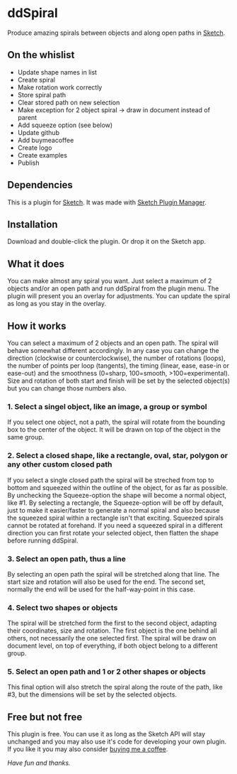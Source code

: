 # ddSpiral
Produce amazing spirals between objects and along open paths in [Sketch](https:www.sketch.com).

## On the  whislist
- Update shape names in list
- Create spiral
- Make rotation work correctly
- Store spiral path
- Clear stored path on new selection
- Make exception for 2 object spiral -> draw in document instead of parent
- Add squeeze option (see below)
- Update github
- Add buymeacoffee
- Create logo
- Create examples
- Publish

## Dependencies
This is a plugin for [Sketch](https://www.sketch.com).
It was made with [Sketch Plugin Manager](https://github.com/skpm/skpm).

## Installation
Download and double-click the plugin. Or drop it on the Sketch app.

## What it does
You can make almost any spiral you want. Just select a maximum of 2 objects and/or an open path and run ddSpiral from the plugin menu. The plugin will present you an overlay for adjustments. You can update the spiral as long as you stay in the overlay.

## How it works
You can select a maximum of 2 objects and an open path. The spiral will behave somewhat different accordingly. In any case you can change the direction (clockwise or counterclockwise), the number of rotations (loops), the number of points per loop (tangents), the timing (linear, ease, ease-in or ease-out) and the smoothness (0=sharp, 100=smooth, >100=experimental). Size and rotation of both start and finish will be set by the selected object(s) but you can change those numbers also.

### 1. Select a singel object, like an image, a group or symbol
If you select one object, not a path, the spiral will rotate from the bounding box to the center of the object. It will be drawn on top of the object in the same group.

### 2. Select a closed shape, like a rectangle, oval, star, polygon or any other custom closed path
If you select a single closed path the spiral will be streched from top to bottom and squeezed within the outline of the object, for as far as possible. By unchecking the Squeeze-option the shape will become a normal object, like #1. By selecting a rectangle, the Squeeze-option will be off by default, just to make it easier/faster to generate a normal spiral and also because the squeezed spiral within a rectangle isn't that exciting. Squeezed spirals cannot be rotated at forehand. If you need a squeezed spiral in a different direction you can first rotate your selected object, then flatten the shape before running ddSpiral.

### 3. Select an open path, thus a line
By selecting an open path the spiral will be stretched along that line. The start size and rotation will also be used for the end. The second set, normally the end will be used for the half-way-point in this case.

### 4. Select two shapes or objects
The spiral will be stretched form the first to the second object, adapting their coordinates, size and rotation. The first object is the one behind all others, not necessarily the one selected first. The spiral will be draw on document level, on top of everything, if both object belong to a different group.

### 5. Select an open path and 1 or 2 other shapes or objects
This final option will also stretch the spiral along the route of the path, like #3, but the dimensions will be set by the selected objects.

## Free but not free
This plugin is free. You can use it as long as the Sketch API will stay unchanged and you may also use it's code for developing your own plugin. If you like it you may also consider [buying me a coffee](https://www.buymeacoffee.com/Mastermek).

_Have fun and thanks._
